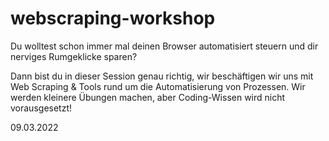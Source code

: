 # webscraping-workshop

Du wolltest schon immer mal deinen Browser automatisiert steuern und dir nerviges Rumgeklicke sparen?

Dann bist du in dieser Session genau richtig, wir beschäftigen wir uns mit Web Scraping & Tools rund um die Automatisierung von Prozessen. Wir werden kleinere Übungen machen, aber Coding-Wissen wird nicht vorausgesetzt!

09.03.2022
